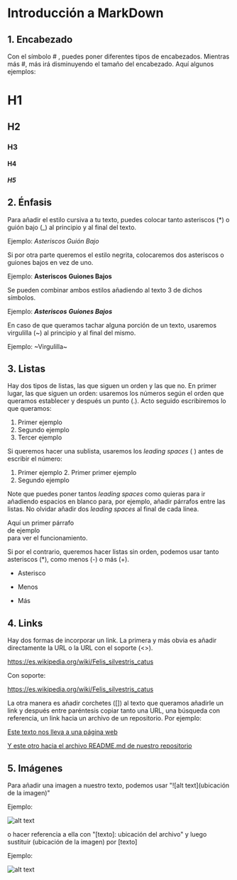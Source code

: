 # Introducción a MarkDown

## 1. Encabezado

Con el símbolo # , puedes poner diferentes tipos de encabezados. Mientras más #,
más irá disminuyendo el tamaño del encabezado. Aquí algunos ejemplos:

# H1
## H2
### H3
#### H4
##### H5

## 2. Énfasis

Para añadir el estilo cursiva a tu texto, puedes colocar tanto asteriscos (*) o
guión bajo (_) al principio y al final del texto.

Ejemplo: *Asteriscos* _Guión Bajo_

Si por otra parte queremos el estilo negrita, colocaremos dos asteriscos o 
guiones bajos en vez de uno.

Ejemplo: **Asteriscos** __Guiones Bajos__

Se pueden combinar ambos estilos añadiendo al texto 3 de dichos símbolos.

Ejemplo: ***Asteriscos*** ___Guiones Bajos___

En caso de que queramos tachar alguna porción de un texto, usaremos
virgulilla (~) al principio y al final del mismo.

Ejemplo: ~Virgulilla~  

## 3. Listas

Hay dos tipos de listas, las que siguen un orden y las que no. En primer lugar,
las que siguen un orden: usaremos los números según el orden que queramos
establecer y después un punto (.). Acto seguido escribiremos lo que queramos:

1. Primer ejemplo
2. Segundo ejemplo
3. Tercer ejemplo

Si queremos hacer una sublista, usaremos los *leading spaces* (  ) antes de escribir
el número:

1. Primer ejemplo
   2. Primer primer ejemplo  
3. Segundo ejemplo

Note que puedes poner tantos *leading spaces* como quieras para ir añadiendo 
espacios en blanco para, por ejemplo, añadir párrafos entre las listas.
No olvidar añadir dos *leading spaces* al final de cada línea.

  Aquí un primer párrafo  
  de ejemplo  
  para ver el funcionamiento.  

Si por el contrario, queremos hacer listas sin orden, podemos usar tanto
asteriscos (*), como menos (-) o más (+).

* Asterisco

- Menos

+ Más

## 4. Links

Hay dos formas de incorporar un link. La primera y más obvia es añadir 
directamente la URL o la URL con el soporte (<>).

https://es.wikipedia.org/wiki/Felis_silvestris_catus

Con soporte:

<https://es.wikipedia.org/wiki/Felis_silvestris_catus>

La otra manera es añadir corchetes ([]) al texto que queramos añadirle un link
y después entre paréntesis copiar tanto una URL, una búsqueda con referencia,
un link hacia un archivo de un repositorio. Por ejemplo:

[Este texto nos lleva a una página web](https://es.wikipedia.org/wiki/Felis_silvestris_catus)

[Y este otro hacia el archivo README.md de nuestro repositorio](./README.md)

## 5. Imágenes

Para añadir una imagen a nuestro texto, podemos usar
"![alt text](ubicación de la imagen)"

Ejemplo:

![alt text](https://github.com/ManuelLoraRoman/Prueba/blob/master/Yo.png)

o hacer referencia a ella con "[texto]: ubicación del archivo" y luego
sustituir (ubicación de la imagen) por [texto]

Ejemplo:

[logo]: https://github.com/ManuelLoraRoman/Prueba/blob/master/Yo.png

![alt text][logo]
